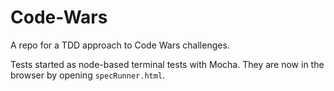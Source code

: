 Code-Wars
=========

A repo for a TDD approach to Code Wars challenges.

Tests started as node-based terminal tests with Mocha. They are now in the browser by opening `specRunner.html`.
